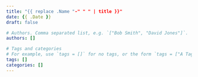 ```yaml
---
title: "{{ replace .Name "-" " " | title }}"
date: {{ .Date }}
draft: false

# Authors. Comma separated list, e.g. `["Bob Smith", "David Jones"]`.
authors: []

# Tags and categories
# For example, use `tags = []` for no tags, or the form `tags = ["A Tag", "Another Tag"]` for one or more tags.
tags: []
categories: []
---
```

